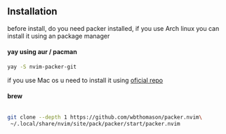 ## Installation 
before install, do you need packer installed, if you use Arch linux you can install it using an package manager 

#### yay using aur / pacman 
```bash
yay -S nvim-packer-git 

```
if you use Mac os u need to install it using [oficial repo](https://github.com/wbthomason/packer.nvim)
#### brew 
```bash

git clone --depth 1 https://github.com/wbthomason/packer.nvim\
 ~/.local/share/nvim/site/pack/packer/start/packer.nvim

```
